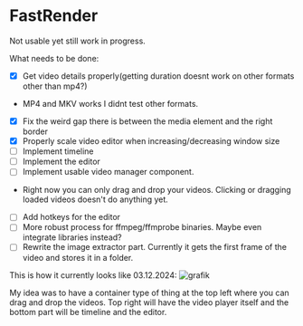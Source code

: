 # FastRender

Not usable yet still work in progress.

What needs to be done:
- [x] Get video details properly(getting duration doesnt work on other formats other than mp4?)
-  MP4 and MKV works I didnt test other formats.
- [x] Fix the weird gap there is between the media element and the right border
- [x] Properly scale video editor when increasing/decreasing window size
- [ ] Implement timeline
- [ ] Implement the editor
- [ ] Implement usable video manager component.
- Right now you can only drag and drop your videos. Clicking or dragging loaded videos doesn't do anything yet.
- [ ] Add hotkeys for the editor
- [ ] More robust process for ffmpeg/ffmprobe binaries. Maybe even integrate libraries instead?
- [ ] Rewrite the image extractor part. Currently it gets the first frame of the video and stores it in a folder.

This is how it currently looks like 03.12.2024:
![grafik](https://github.com/Ati1707/FastRender/assets/152104750/bd8e5518-f776-482c-b9b8-8d639daf9ec4)






My idea was to have a container type of thing at the top left where you can drag and drop the videos.
Top right will have the video player itself and the bottom part will be timeline and the editor.
